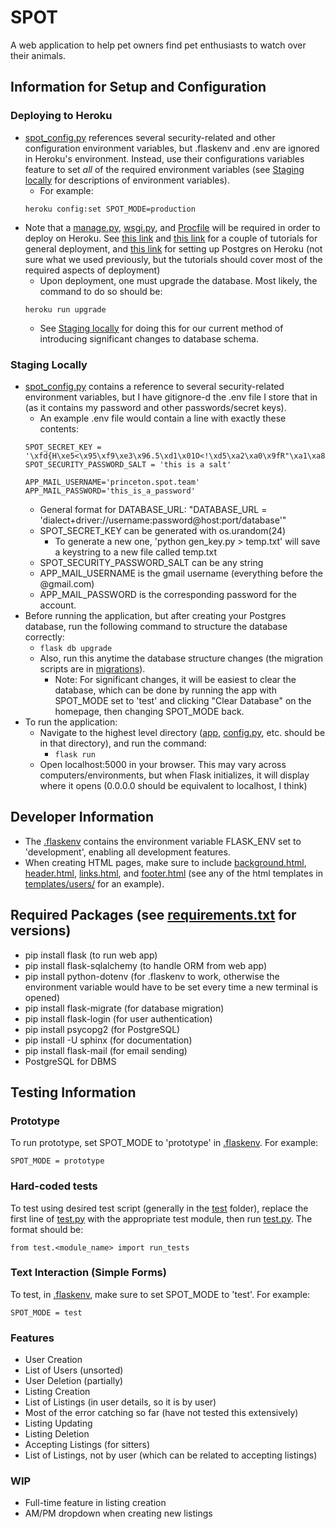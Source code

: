 # SPOT
A web application to help pet owners find pet enthusiasts to watch over their animals.

## Information for Setup and Configuration
### Deploying to Heroku
- [spot_config.py](spot_config.py) references several security-related and other configuration environment variables, but .flaskenv and .env are ignored in Heroku's environment. Instead, use their configurations variables feature to set _all_ of the required environment variables (see [Staging locally](#staging-locally) for descriptions of environment variables).
    - For example:
    ```
    heroku config:set SPOT_MODE=production
    ```
- Note that a [manage.py](#), [wsgi.py](#), and [Procfile](#) will be required in order to deploy on Heroku. See [this link](https://www.geeksforgeeks.org/deploy-python-flask-app-on-heroku/) and [this link](https://medium.com/the-andela-way/deploying-a-python-flask-app-to-heroku-41250bda27d0) for a couple of tutorials for general deployment, and [this link](https://devcenter.heroku.com/articles/heroku-postgresql#provisioning-heroku-postgres) for setting up Postgres on Heroku (not sure what we used previously, but the tutorials should cover most of the required aspects of deployment)
    - Upon deployment, one must upgrade the database. Most likely, the command to do so should be:
    ```
    heroku run upgrade
    ```
    - See [Staging locally](#staging-locally) for doing this for our current method of introducing significant changes to database schema.

### Staging Locally
- [spot_config.py](spot_config.py) contains a reference to several security-related environment variables, but I have gitignore-d the .env file I store that in (as it contains my password and other passwords/secret keys).
    - An example .env file would contain a line with exactly these contents: 
    ``` DATABASE_URL = 'postgresql://postgres:my_password@localhost:5432/spot_dev' 
    SPOT_SECRET_KEY = '\xfd{H\xe5<\x95\xf9\xe3\x96.5\xd1\x01O<!\xd5\xa2\xa0\x9fR"\xa1\xa8' 
    SPOT_SECURITY_PASSWORD_SALT = 'this is a salt'
    
    APP_MAIL_USERNAME='princeton.spot.team'
    APP_MAIL_PASSWORD='this_is_a_password'
    ```
    - General format for DATABASE_URL: "DATABASE_URL = 'dialect+driver://username:password@host:port/database'"
    - SPOT_SECRET_KEY can be generated with os.urandom(24)
        - To generate a new one, 'python gen_key.py > temp.txt' will save a keystring to a new file called temp.txt
    - SPOT_SECURITY_PASSWORD_SALT can be any string
    - APP_MAIL_USERNAME is the gmail username (everything before the @gmail.com)
    - APP_MAIL_PASSWORD is the corresponding password for the account.
- Before running the application, but after creating your Postgres database, run the following command to structure the database correctly:
    - ``` flask db upgrade ```
    - Also, run this anytime the database structure changes (the migration scripts are in [migrations](migrations)).
        - Note: For significant changes, it will be easiest to clear the database, which can be done by running the app with SPOT_MODE set to 'test' and clicking "Clear Database" on the homepage, then changing SPOT_MODE back.
- To run the application:
    - Navigate to the highest level directory ([app](app), [config.py](config.py), etc. should be in that directory), and run the command:
        - ``` flask run ```
    - Open localhost:5000 in your browser. This may vary across computers/environments, but when Flask initializes, it will display where it opens (0.0.0.0 should be equivalent to localhost, I think)

## Developer Information
- The [.flaskenv](.flaskenv) contains the environment variable FLASK_ENV set to 'development', enabling all development features.
- When creating HTML pages, make sure to include [background.html](templates/background.html), [header.html](templates/header.html), [links.html](templates/links.html), and [footer.html](templates/footer.html) (see any of the html templates in [templates/users/](templates/users/) for an example).

## Required Packages (see [requirements.txt](requirements.txt) for versions)
- pip install flask (to run web app)
- pip install flask-sqlalchemy (to handle ORM from web app)
- pip install python-dotenv (for .flaskenv to work, otherwise the environment variable would have to be set every time a new terminal is opened)
- pip install flask-migrate (for database migration)
- pip install flask-login (for user authentication)
- pip install psycopg2 (for PostgreSQL)
- pip install -U sphinx (for documentation)
- pip install flask-mail (for email sending)
- PostgreSQL for DBMS

## Testing Information
### Prototype
To run prototype, set SPOT_MODE to 'prototype' in [.flaskenv](.flaskenv). For example:

``` SPOT_MODE = prototype ```

### Hard-coded tests
To test using desired test script (generally in the [test](test) folder), replace the first line of [test.py](test.py) with the appropriate test module, then run [test.py](test.py). The format should be:

``` from test.<module_name> import run_tests ```

### Text Interaction (Simple Forms)
To test, in [.flaskenv](.flaskenv), make sure to set SPOT_MODE to 'test'. For example:

```SPOT_MODE = test ```

### Features
- User Creation
- List of Users (unsorted)
- User Deletion (partially)
- Listing Creation
- List of Listings (in user details, so it is by user)
- Most of the error catching so far (have not tested this extensively)
- Listing Updating
- Listing Deletion
- Accepting Listings (for sitters)
- List of Listings, not by user (which can be related to accepting listings)

### WIP
- Full-time feature in listing creation
- AM/PM dropdown when creating new listings
